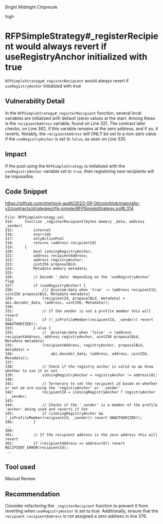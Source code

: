 Bright Midnight Chipmunk

high

# RFPSimpleStrategy#_registerRecipient would always revert if useRegistryAnchor initialized with true

`RFPSimpleStrategy#_registerRecipient` would always revert if `useRegistryAnchor` initialized with true

## Vulnerability Detail

In the `RFPSimpleStrategy#_registerRecipient` function, several local variables are initialized with default (zero) values at the start. Among these is the `recipientAddress` variable, found on Line 321. The contract later checks, on Line 362, if this variable remains at the zero address, and if so, it reverts. Notably, the `recipientAddress` will ONLY be set to a non-zero value if the `useRegistryAnchor` is set to `false`, as seen on Line 335.

## Impact

If the pool using the `RFPSimpleStrategy` is initialized with the `useRegistryAnchor` variable set to `true`, then registering new recipients will be impossible.

## Code Snippet
https://github.com/sherlock-audit/2023-09-Gitcoin/blob/main/allo-v2/contracts/strategies/rfp-simple/RFPSimpleStrategy.sol#L314
```solidity 
File: RFPSimpleStrategy.sol
314:     function _registerRecipient(bytes memory _data, address _sender)
315:         internal
316:         override
317:         onlyActivePool
318:         returns (address recipientId)
319:     {
320:         bool isUsingRegistryAnchor;
321:         address recipientAddress;
322:         address registryAnchor;
323:         uint256 proposalBid;
324:         Metadata memory metadata;
325: 
326:         // Decode '_data' depending on the 'useRegistryAnchor' flag
327:         if (useRegistryAnchor) {
328:             /// @custom:data when 'true' -> (address recipientId, uint256 proposalBid, Metadata metadata)
329:             (recipientId, proposalBid, metadata) = abi.decode(_data, (address, uint256, Metadata));
330: 
331:             // If the sender is not a profile member this will revert
332:             if (!_isProfileMember(recipientId, _sender)) revert UNAUTHORIZED();
333:         } else {
334:             //  @custom:data when 'false' -> (address recipientAddress, address registryAnchor, uint256 proposalBid, Metadata metadata)
335:             (recipientAddress, registryAnchor, proposalBid, metadata) =
336:                 abi.decode(_data, (address, address, uint256, Metadata));
337: 
338:             // Check if the registry anchor is valid so we know whether to use it or not
339:             isUsingRegistryAnchor = registryAnchor != address(0);
340: 
341:             // Ternerary to set the recipient id based on whether or not we are using the 'registryAnchor' or '_sender'
342:             recipientId = isUsingRegistryAnchor ? registryAnchor : _sender;
343: 
344:             // Checks if the '_sender' is a member of the profile 'anchor' being used and reverts if not
345:             if (isUsingRegistryAnchor && !_isProfileMember(recipientId, _sender)) revert UNAUTHORIZED();
346:         }
...
360: 
361:         // If the recipient address is the zero address this will revert
362:         if (recipientAddress == address(0)) revert RECIPIENT_ERROR(recipientId); 
...
```

## Tool used

Manual Review

## Recommendation

Consider refactoring the `_registerRecipient` function to prevent it from reverting when `useRegistryAnchor` is set to true. Additionally, ensure that the `recipient.recipientAddress` is not assigned a zero address in line 376.